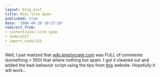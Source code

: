 ```yaml
---
layout: blog_post
title: Wiki Site Spam
published: true
date: '2006-04-29 10:17:10'
redirect_from:
- content/wiki-site-spam
- node/4227
- import_node/215
---
```


Well, I just realized that [wiki.emptycrate.com](http://wiki.emptycrate.com) was FULL of comments (something \> 550) that where nothing but spam. I got it cleaned out and added the bad-behavior script using the tips from [this](http://wikkawiki.org/BadBehavior) website. Hopefully it will work...
